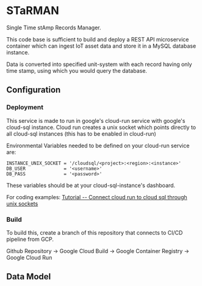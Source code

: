 # STaRMAN
Single Time stAmp Records Manager.

This code base is sufficient to build and deploy a REST API microservice container which can ingest IoT asset data and store it in a MySQL database instance.

Data is converted into specified unit-system with each record having only time stamp, using which you would query the database.

## Configuration
### Deployment
This service is made to run in google's cloud-run service with google's cloud-sql instance. 
Cloud run creates a unix socket which points directly to all cloud-sql instances (this has to be enabled in cloud-run)

Environmental Variables needed to be defined on your cloud-run service are:
```
INSTANCE_UNIX_SOCKET = '/cloudsql/<project>:<region>:<instance>'
DB_USER              = '<username>'
DB_PASS              = '<password>'
```

These variables should be at your cloud-sql-instance's dashboard.

For coding examples: [Tutorial -- Connect cloud run to cloud sql through unix sockets](https://cloud.google.com/sql/docs/mysql/connect-run#connect-unix-socket)

### Build
To build this, create a branch of this repository that connects to CI/CD pipeline from GCP.

Github Repository -> Google Cloud Build -> Google Container Registry -> Google Cloud Run

## Data Model